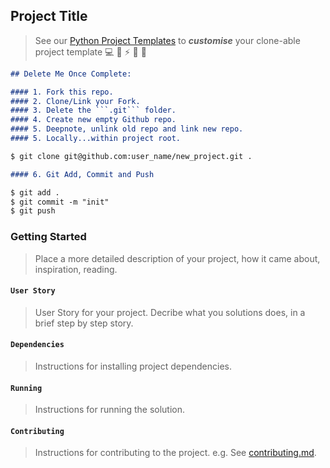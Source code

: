 ## Project Title

> See our [Python Project Templates](https://github.com/sportsdatasolutions/python_project_template) to ***customise*** your clone-able project template 💻 🐍 ⚡️ 🎉 🤝

```markdown
## Delete Me Once Complete:

#### 1. Fork this repo.
#### 2. Clone/Link your Fork.
#### 3. Delete the ```.git``` folder.
#### 4. Create new empty Github repo.
#### 5. Deepnote, unlink old repo and link new repo.
#### 5. Locally...within project root.

$ git clone git@github.com:user_name/new_project.git .

#### 6. Git Add, Commit and Push

$ git add .
$ git commit -m "init"
$ git push
```

### Getting Started

> Place a more detailed description of your project, how it came about, inspiration, reading.

#### ```User Story```

> User Story for your project. Decribe what you solutions does, in a brief step by step story.

#### ```Dependencies```

> Instructions for installing project dependencies.

#### ```Running```

> Instructions for running the solution.

#### ```Contributing```

> Instructions for contributing to the project. e.g. See [contributing.md](./contributing.md).
